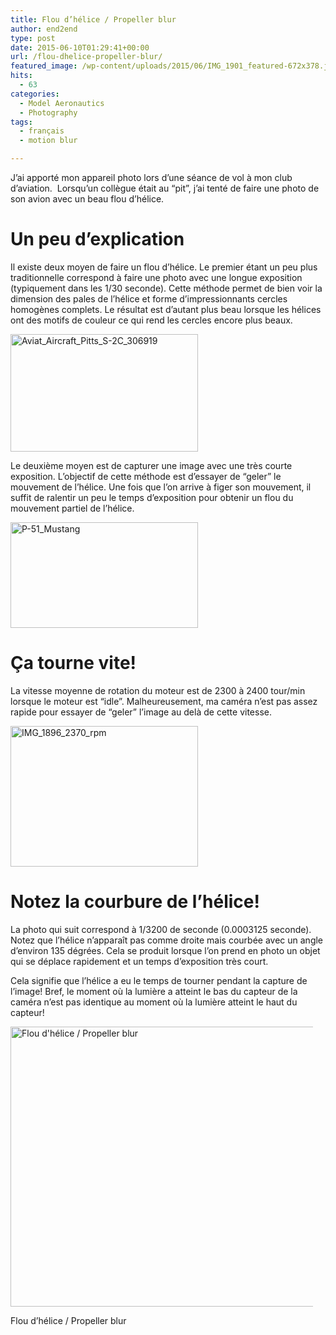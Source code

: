 ```yaml
---
title: Flou d’hélice / Propeller blur
author: end2end
type: post
date: 2015-06-10T01:29:41+00:00
url: /flou-dhelice-propeller-blur/
featured_image: /wp-content/uploads/2015/06/IMG_1901_featured-672x378.jpg
hits:
  - 63
categories:
  - Model Aeronautics
  - Photography
tags:
  - français
  - motion blur

---
```

J&#8217;ai apporté mon appareil photo lors d&#8217;une séance de vol à mon club d&#8217;aviation. &nbsp;Lorsqu&#8217;un collègue était au &#8220;pit&#8221;, j&#8217;ai&nbsp;tenté de faire une photo de son avion avec un beau flou d&#8217;hélice.<!--more-->

# <span id="Un_peu_d8217explication">Un peu d&#8217;explication</span>

Il existe deux moyen de faire un flou d&#8217;hélice. Le premier étant un peu plus traditionnelle correspond à faire une photo avec une longue exposition (typiquement dans les 1/30 seconde). Cette méthode permet de bien voir la dimension des pales de l&#8217;hélice et forme d&#8217;impressionnants cercles homogènes complets. Le résultat est d&#8217;autant plus beau lorsque les hélices ont des motifs de couleur ce qui rend les cercles encore plus beaux.

<img loading="lazy" class="alignnone wp-image-967 size-medium" src="http://www.end2endzone.com/wp-content/uploads/2015/06/Aviat_Aircraft_Pitts_S-2C_306919-300x188.png" alt="Aviat_Aircraft_Pitts_S-2C_306919" width="300" height="188" srcset="http://www.end2endzone.com/wp-content/uploads/2015/06/Aviat_Aircraft_Pitts_S-2C_306919-300x188.png 300w, http://www.end2endzone.com/wp-content/uploads/2015/06/Aviat_Aircraft_Pitts_S-2C_306919-150x94.png 150w, http://www.end2endzone.com/wp-content/uploads/2015/06/Aviat_Aircraft_Pitts_S-2C_306919.png 640w" sizes="(max-width: 300px) 100vw, 300px" /> 

Le deuxième moyen est de capturer une image avec une très courte exposition. L&#8217;objectif de cette méthode est d&#8217;essayer de &#8220;geler&#8221; le mouvement de l&#8217;hélice. Une fois que l&#8217;on arrive à figer son mouvement, il suffit de ralentir un peu le temps d&#8217;exposition pour obtenir un flou du mouvement partiel de l&#8217;hélice.

<img loading="lazy" class="alignnone size-medium wp-image-970" src="http://www.end2endzone.com/wp-content/uploads/2015/06/P-51_Mustang-300x169.jpg" alt="P-51_Mustang" width="300" height="169" srcset="http://www.end2endzone.com/wp-content/uploads/2015/06/P-51_Mustang-300x169.jpg 300w, http://www.end2endzone.com/wp-content/uploads/2015/06/P-51_Mustang-150x84.jpg 150w, http://www.end2endzone.com/wp-content/uploads/2015/06/P-51_Mustang-672x378.jpg 672w, http://www.end2endzone.com/wp-content/uploads/2015/06/P-51_Mustang.jpg 725w" sizes="(max-width: 300px) 100vw, 300px" /> 

# <span id="Ca_tourne_vite">Ça tourne vite!</span>

La vitesse moyenne de rotation du moteur est de 2300 à 2400 tour/min lorsque le moteur est &#8220;idle&#8221;. Malheureusement, ma caméra n&#8217;est pas assez rapide pour essayer de &#8220;geler&#8221; l&#8217;image au delà de cette vitesse.

[<img loading="lazy" class="alignnone size-medium wp-image-973" src="http://www.end2endzone.com/wp-content/uploads/2015/06/IMG_1896_2370_rpm-300x225.jpg" alt="IMG_1896_2370_rpm" width="300" height="225" srcset="http://www.end2endzone.com/wp-content/uploads/2015/06/IMG_1896_2370_rpm-300x225.jpg 300w, http://www.end2endzone.com/wp-content/uploads/2015/06/IMG_1896_2370_rpm-150x113.jpg 150w, http://www.end2endzone.com/wp-content/uploads/2015/06/IMG_1896_2370_rpm.jpg 640w" sizes="(max-width: 300px) 100vw, 300px" />][1]

# <span id="Notez_la_courbure_de_l8217helice">Notez la courbure de l&#8217;hélice!</span>

La photo qui suit correspond à 1/3200 de seconde (0.0003125 seconde). Notez que l&#8217;hélice n’apparaît pas comme droite mais courbée avec un angle d&#8217;environ 135 dégrées. Cela se produit lorsque l&#8217;on prend en photo un objet qui se déplace rapidement et&nbsp;un temps d&#8217;exposition très court.

Cela signifie que l&#8217;hélice a eu le temps de tourner pendant la capture de l&#8217;image! Bref,&nbsp;le moment où la lumière a atteint le bas du capteur&nbsp;de la caméra n&#8217;est pas identique au moment où la lumière atteint le haut du capteur!

<div id="attachment_960" style="width: 484px" class="wp-caption alignnone">
  <a href="https://www.flickr.com/photos/154618444@N05/37507246422/in/album-72157687655209073/"><img aria-describedby="caption-attachment-960" loading="lazy" class="wp-image-960 size-large" src="http://www.end2endzone.com/wp-content/uploads/2015/06/IMG_1901_LR5-672x448.jpg" alt="Flou d'hélice / Propeller blur" width="672" height="448" srcset="http://www.end2endzone.com/wp-content/uploads/2015/06/IMG_1901_LR5-672x448.jpg 672w, http://www.end2endzone.com/wp-content/uploads/2015/06/IMG_1901_LR5-150x100.jpg 150w, http://www.end2endzone.com/wp-content/uploads/2015/06/IMG_1901_LR5-300x200.jpg 300w, http://www.end2endzone.com/wp-content/uploads/2015/06/IMG_1901_LR5-1024x683.jpg 1024w, http://www.end2endzone.com/wp-content/uploads/2015/06/IMG_1901_LR5-1620x1080.jpg 1620w" sizes="(max-width: 672px) 100vw, 672px" /></a>
  
  <p id="caption-attachment-960" class="wp-caption-text">
    Flou d&#8217;hélice / Propeller blur
  </p>
</div>

 [1]: https://www.flickr.com/photos/154618444@N05/37279895100/in/album-72157687655209073/